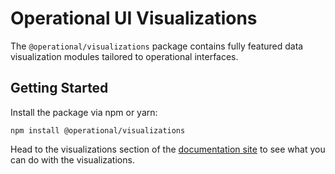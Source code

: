 # Operational UI Visualizations

The `@operational/visualizations` package contains fully featured data visualization modules tailored to operational interfaces. 

## Getting Started

Install the package via npm or yarn:

`npm install @operational/visualizations`

Head to the visualizations section of the [documentation site](https://ui.contiamo.com/visualizations) to see what you can do with the visualizations.



